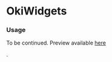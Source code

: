 OkiWidgets
===========

### Usage

To be continued. Preview available [here](http://oki-widgets.dev.okinet.pl/)

























.